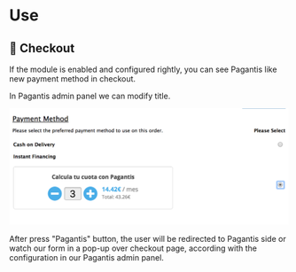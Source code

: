 # Use

## :eyes: Checkout

If the module is enabled and configured rightly, you can see Pagantis like new payment method in checkout.

In Pagantis admin panel we can modify title.

![Step 1](./oscommerce_checkout.png?raw=true "Step 1")

After press "Pagantis" button, the user will be redirected to Pagantis side or watch our form in a pop-up over checkout page, according with the configuration in our Pagantis admin panel.